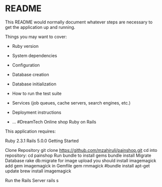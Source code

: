 # README

This README would normally document whatever steps are necessary to get the
application up and running.

Things you may want to cover:

* Ruby version

* System dependencies

* Configuration

* Database creation

* Database initialization

* How to run the test suite

* Services (job queues, cache servers, search engines, etc.)

* Deployment instructions

* ...
#DreamTech Online shop
Ruby on Rails

This application requires:

Ruby 2.3.1
Rails 5.0.0
Getting Started

Clone Repository git clone https://github.com/mzahirulj/painshop.git
cd into repository: cd painshop
Run bundle to install gems bundle install
Migrate Database rake db:migrate
for image upload you should install  imagemagick
add gem imagemagick in Gemfile
gem rmmagick
#bundle install 
apt-get update
brew install imagemagick

Run the Rails Server rails s

